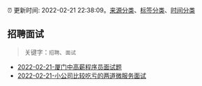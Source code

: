 :alarm_clock: 更新时间: 2022-02-21 22:38:09。[来源分类](../README.md)、[标签分类](../TAGS.md)、[时间分类](../TIMELINE.md)

## 招聘面试


> 关键字：`招聘`、`面试`



- [2022-02-21-厦门中高薪程序员面试题](https://www.v2ex.com/t/835509) 
- [2022-02-21-小公司比较吃亏的两道微服务面试](https://toutiao.io/k/fszlj7r) 